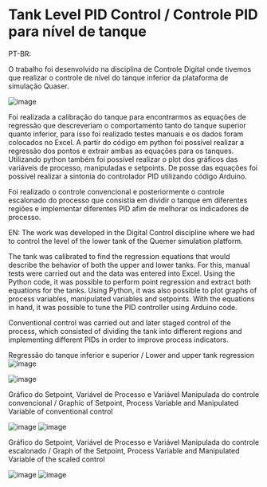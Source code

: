 # Tank Level PID Control / Controle PID para nível de tanque

PT-BR:

O trabalho foi desenvolvido na disciplina de Controle Digital onde tivemos que realizar o controle de nível do tanque inferior da plataforma de simulação Quaser.

![image](https://github.com/lucasvinasl/tank_level_pid_control/assets/74206824/2ad62a77-4152-4084-beee-3e91ecd96b5d)

Foi realizada a calibração do tanque para encontrarmos as equações de regressão que descreveriam o comportamento tanto do tanque superior quanto inferior, para isso foi realizado testes manuais e os dados foram colocados no Excel.
A partir do código em python foi possível realizar a regressão dos pontos e extrair ambas as equações para os tanques.
Utilizando python também foi possível realizar o plot dos gráficos das variáveis de processo, manipuladas e setpoints.
De posse das equações foi possível realizar a sintonia do controlador PID utilizando código Arduino.

Foi realizado o controle convencional e posteriormente o controle escalonado do processo que consistia em dividir o tanque em diferentes regiões e implementar diferentes PID afim de melhorar os indicadores de processo.

EN:
The work was developed in the Digital Control discipline where we had to control the level of the lower tank of the Quemer simulation platform.

The tank was calibrated to find the regression equations that would describe the behavior of both the upper and lower tanks. For this, manual tests were carried out and the data was entered into Excel.
Using the Python code, it was possible to perform point regression and extract both equations for the tanks.
Using Python, it was also possible to plot graphs of process variables, manipulated variables and setpoints.
With the equations in hand, it was possible to tune the PID controller using Arduino code.

Conventional control was carried out and later staged control of the process, which consisted of dividing the tank into different regions and implementing different PIDs in order to improve process indicators.


Regressão do tanque inferior e superior  /  Lower and upper tank regression
![image](https://github.com/lucasvinasl/tank_level_pid_control/assets/74206824/b8b240dd-6d90-4ac8-b3e9-3151d1740410)

![image](https://github.com/lucasvinasl/tank_level_pid_control/assets/74206824/a93d41c8-aef9-42ba-9553-86acc7ec7986)

Gráfico do Setpoint, Variável de Processo e Variável Manipulada do controle convencional / Graphic of Setpoint, Process Variable and Manipulated Variable of conventional control

![image](https://github.com/lucasvinasl/tank_level_pid_control/assets/74206824/aa437974-66f5-4c20-b7b9-5b734e138c01)
![image](https://github.com/lucasvinasl/tank_level_pid_control/assets/74206824/ccbba2c3-4d12-40c3-974c-6e3776653055)

Gráfico do Setpoint, Variável de Processo e Variável Manipulada do controle escalonado / Graph of the Setpoint, Process Variable and Manipulated Variable of the scaled control

![image](https://github.com/lucasvinasl/tank_level_pid_control/assets/74206824/dece6c8a-afd2-418c-bded-cb9cb007394d)
![image](https://github.com/lucasvinasl/tank_level_pid_control/assets/74206824/09d22bbe-c8da-4821-9e1b-aedc2df1efe8)


